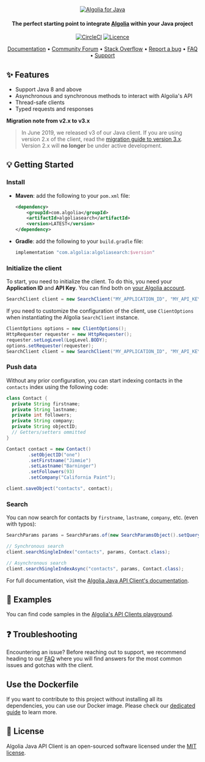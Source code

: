 <p align="center">
  <a href="https://www.algolia.com">
    <img alt="Algolia for Java" src="https://user-images.githubusercontent.com/22633119/59595532-4c6bd280-90f6-11e9-9d83-9afda3c85e96.png" >
  </a>

<h4 align="center">The perfect starting point to integrate <a href="https://algolia.com" target="_blank">Algolia</a> within your Java project</h4>

  <p align="center">
    <a href="https://search.maven.org/artifact/com.algolia/algoliasearch/"><img src="https://img.shields.io/maven-central/v/com.algolia/algoliasearch.svg" alt="CircleCI"></img></a>
    <a href="https://opensource.org/licenses/MIT"><img src="https://img.shields.io/badge/License-MIT-yellow.svg" alt="Licence"></img></a>
  </p>
</p>

<p align="center">
  <a href="https://www.algolia.com/doc/api-client/getting-started/install/java/" target="_blank">Documentation</a>  •
  <a href="https://discourse.algolia.com" target="_blank">Community Forum</a>  •
  <a href="http://stackoverflow.com/questions/tagged/algolia" target="_blank">Stack Overflow</a>  •
  <a href="https://github.com/algolia/algoliasearch-client-java/issues" target="_blank">Report a bug</a>  •
  <a href="https://www.algolia.com/doc/api-client/troubleshooting/faq/java/" target="_blank">FAQ</a>  •
  <a href="https://www.algolia.com/support" target="_blank">Support</a>
</p>

## ✨ Features

* Support Java 8 and above
* Asynchronous and synchronous methods to interact with Algolia's API
* Thread-safe clients
* Typed requests and responses

**Migration note from v2.x to v3.x**
>
> In June 2019, we released v3 of our Java client. If you are using version 2.x of the client, read the [migration guide to version 3.x](https://www.algolia.com/doc/api-client/getting-started/upgrade-guides/java/).
Version 2.x will **no longer** be under active development.

## 💡 Getting Started

### Install

* **Maven**: add the following to your `pom.xml` file:

    ```xml
    <dependency>
        <groupId>com.algolia</groupId>
        <artifactId>algoliasearch</artifactId>
        <version>LATEST</version>
    </dependency>
    ```
* **Gradle**: add the following to your `build.gradle` file:
  ```groovy
  implementation "com.algolia:algoliasearch:$version"
  ```

### Initialize the client

To start, you need to initialize the client. To do this, you need your **Application ID** and **API Key**.
You can find both on [your Algolia account](https://www.algolia.com/api-keys).

```java
SearchClient client = new SearchClient("MY_APPLICATION_ID", "MY_API_KEY");
```

If you need to customize the configuration of the client, use
`ClientOptions` when instantiating the Algolia `SearchClient` instance.

```java
ClientOptions options = new ClientOptions();
HttpRequester requester = new HttpRequester();
requester.setLogLevel(LogLevel.BODY);
options.setRequester(requester);
SearchClient client = new SearchClient("MY_APPLICATION_ID", "MY_API_KEY", options);
```

### Push data

Without any prior configuration, you can start indexing contacts in the `contacts` index using the following code:

```java
class Contact {
  private String firstname;
  private String lastname;
  private int followers;
  private String company;
  private String objectID;
  // Getters/setters ommitted
}

Contact contact = new Contact()
        .setObjectID("one")
        .setFirstname("Jimmie")
        .setLastname("Barninger")
        .setFollowers(93)
        .setCompany("California Paint");

client.saveObject("contacts", contact);
```

### Search

You can now search for contacts by `firstname`, `lastname`, `company`, etc. (even with typos):

```java
SearchParams params = SearchParams.of(new SearchParamsObject().setQuery("jimmie"));

// Synchronous search
client.searchSingleIndex("contacts", params, Contact.class);

// Asynchronous search
client.searchSingleIndexAsync("contacts", params, Contact.class);
```

For full documentation, visit the [Algolia Java API Client's documentation](https://www.algolia.com/doc/api-client/getting-started/install/java/).

## 📝 Examples

You can find code samples in the [Algolia's API Clients playground](https://github.com/algolia/api-clients-playground/tree/master/java/src/main/java).

## ❓ Troubleshooting

Encountering an issue? Before reaching out to support, we recommend heading to our [FAQ](https://www.algolia.com/doc/api-client/troubleshooting/faq/java/) where you will find answers for the most common issues and gotchas with the client.

## Use the Dockerfile

If you want to contribute to this project without installing all its dependencies, you can use our Docker image. Please check our [dedicated guide](DOCKER_README.MD) to learn more.

## 📄 License
Algolia Java API Client is an open-sourced software licensed under the [MIT license](LICENSE).
